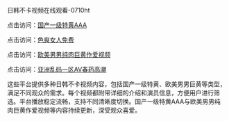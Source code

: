日韩不卡视频在线观看-0710ht

点击访问：<a href="https://heiliaozj3tjd.pages.dev">国产一级特黄AAA</a>

点击访问：<a href="https://heiliaoxqkkct.pages.dev">色爽女人免费</a>

点击访问：<a href="https://heiliaoga6s9v.pages.dev">欧美男男纯肉巨黄作爱视频</a>

点击访问：<a href="https://heiliaoxwd5i8.pages.dev">亚洲乱码一区AV春药高潮</a>

这些平台提供多种日韩不卡视频内容，包括国产一级特黄、欧美男男巨黄等类型，满足不同观众的需求。每个视频都附带详细的介绍和演员信息，方便用户进行筛选。平台播放稳定流畅，支持不同清晰度切换。国产一级特黄AAA与欧美男男纯肉巨黄作爱视频等内容持续更新，深受观众喜爱。

<span style="display:none;">[Canonical link](）</span>
